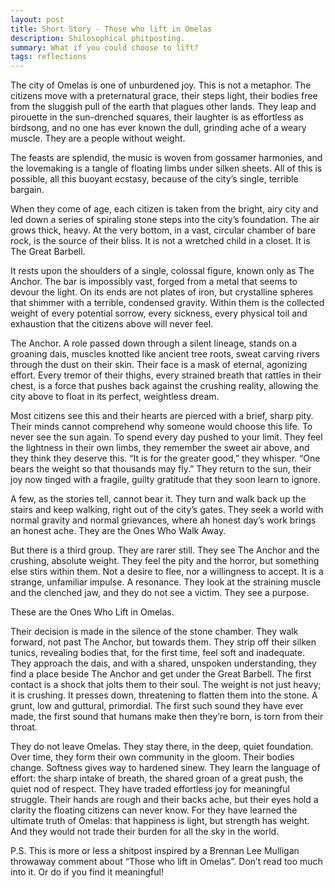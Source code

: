 ```yaml
---
layout: post
title: Short Story - Those who lift in Omelas
description: Shilosophical phitposting.
summary: What if you could choose to lift?
tags: reflections
---
```


The city of Omelas is one of unburdened joy. This is not a metaphor. The citizens move with a preternatural grace, their steps light, their bodies free from the sluggish pull of the earth that plagues other lands. They leap and pirouette in the sun-drenched squares, their laughter is as effortless as birdsong, and no one has ever known the dull, grinding ache of a weary muscle. They are a people without weight.

The feasts are splendid, the music is woven from gossamer harmonies, and the lovemaking is a tangle of floating limbs under silken sheets. All of this is possible, all this buoyant ecstasy, because of the city’s single, terrible bargain.

When they come of age, each citizen is taken from the bright, airy city and led down a series of spiraling stone steps into the city’s foundation. The air grows thick, heavy. At the very bottom, in a vast, circular chamber of bare rock, is the source of their bliss. It is not a wretched child in a closet. It is The Great Barbell.

It rests upon the shoulders of a single, colossal figure, known only as The Anchor. The bar is impossibly vast, forged from a metal that seems to devour the light. On its ends are not plates of iron, but crystalline spheres that shimmer with a terrible, condensed gravity. Within them is the collected weight of every potential sorrow, every sickness, every physical toil and exhaustion that the citizens above will never feel.

The Anchor. A role passed down through a silent lineage, stands on a groaning dais, muscles knotted like ancient tree roots, sweat carving rivers through the dust on their skin. Their face is a mask of eternal, agonizing effort. Every tremor of their thighs, every strained breath that rattles in their chest, is a force that pushes back against the crushing reality, allowing the city above to float in its perfect, weightless dream.

Most citizens see this and their hearts are pierced with a brief, sharp pity. Their minds cannot comprehend why someone would choose this life. To never see the sun again. To spend every day pushed to your limit. They feel the lightness in their own limbs, they remember the sweet air above, and they think they deserve this. “It is for the greater good,” they whisper. “One bears the weight so that thousands may fly.” They return to the sun, their joy now tinged with a fragile, guilty gratitude that they soon learn to ignore.

A few, as the stories tell, cannot bear it. They turn and walk back up the stairs and keep walking, right out of the city’s gates. They seek a world with normal gravity and normal grievances, where ah honest day’s work brings an honest ache. They are the Ones Who Walk Away.

But there is a third group. They are rarer still. They see The Anchor and the crushing, absolute weight. They feel the pity and the horror, but something else stirs within them. Not a desire to flee, nor a willingness to accept. It is a strange, unfamiliar impulse. A resonance. They look at the straining muscle and the clenched jaw, and they do not see a victim. They see a purpose.

These are the Ones Who Lift in Omelas.

Their decision is made in the silence of the stone chamber. They walk forward, not past The Anchor, but towards them. They strip off their silken tunics, revealing bodies that, for the first time, feel soft and inadequate. They approach the dais, and with a shared, unspoken understanding, they find a place beside The Anchor and get under the Great Barbell.
The first contact is a shock that jolts them to their soul. The weight is not just heavy; it is crushing. It presses down, threatening to flatten them into the stone. A grunt, low and guttural, primordial. The first such sound they have ever made, the first sound that humans make then they’re born, is torn from their throat.

They do not leave Omelas. They stay there, in the deep, quiet foundation. Over time, they form their own community in the gloom. Their bodies change. Softness gives way to hardened sinew. They learn the language of effort: the sharp intake of breath, the shared groan of a great push, the quiet nod of respect. They have traded effortless joy for meaningful struggle. Their hands are rough and their backs ache, but their eyes hold a clarity the floating citizens can never know. For they have learned the ultimate truth of Omelas: that happiness is light, but strength has weight. And they would not trade their burden for all the sky in the world.

P.S. This is more or less a shitpost inspired by a Brennan Lee Mulligan throwaway comment about “Those who lift in Omelas”. Don’t read too much into it. Or do if you find it meaningful! 
